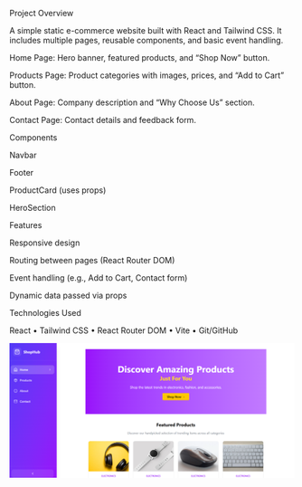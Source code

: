 Project Overview

A simple static e-commerce website built with React and Tailwind CSS. It includes multiple pages, reusable components, and basic event handling.

Home Page: Hero banner, featured products, and “Shop Now” button.

Products Page: Product categories with images, prices, and “Add to Cart” button.

About Page: Company description and “Why Choose Us” section.

Contact Page: Contact details and feedback form.

Components

Navbar

Footer

ProductCard (uses props)

HeroSection

Features

Responsive design

Routing between pages (React Router DOM)

Event handling (e.g., Add to Cart, Contact form)

Dynamic data passed via props


Technologies Used

React • Tailwind CSS • React Router DOM • Vite • Git/GitHub



![alt text](image.png)
